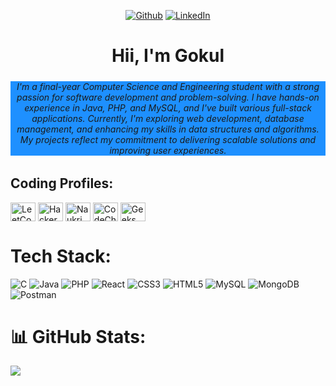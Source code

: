 <div >

 

<p align="center">
 <a href="https://github.com/Gokul30082004" target="_blank"><img alt="Github" src="https://img.shields.io/badge/GitHub-%2312100E.svg?&style=for-the-badge&logo=Github&logoColor=white" /></a> 
 <a href="https://www.linkedin.com/in/dgokulbecs/" target="_blank"><img alt="LinkedIn" src="https://img.shields.io/badge/linkedin-%230077B5.svg?&style=for-the-badge&logo=linkedin&logoColor=white" /></a> 
 
</p>
 
</p>
<div> 


<h1 align="center">Hii, I'm Gokul</h1>
<h5 align="center"></h5>
<h6 align= "center" style="background-color:DodgerBlue;"> I'm a final-year Computer Science and Engineering student with a strong passion for software development and problem-solving. I have hands-on experience in Java, PHP, and MySQL, and I've built various full-stack applications. Currently, I'm exploring web development, database management, and enhancing my skills in data structures and algorithms. My projects reflect my commitment to delivering scalable solutions and improving user experiences.

</h6>


## Coding Profiles:

<p align="left">
<a href="https://leetcode.com/u/dgokulbecs/" target="blank"><img align="center" src="https://raw.githubusercontent.com/rahuldkjain/github-profile-readme-generator/master/src/images/icons/Social/leet-code.svg" alt="LeetCode" height="30" width="40" /></a>
<a href="https://www.hackerrank.com/profile/dgokulbecs" target="blank"><img align="center" src="https://raw.githubusercontent.com/rahuldkjain/github-profile-readme-generator/master/src/images/icons/Social/hackerrank.svg" alt="HackerRank" height="30" width="40" /></a>
<a href="https://www.naukri.com/code360/profile/Gokul_d56" target="blank"><img align="center" src="https://files.codingninjas.in/new-cn-logos-1-1711622387.svg" alt="Naukri Code360" height="30" width="40" /></a>
<a href="https://www.codechef.com/users/gokul_046" target="blank"><img align="center" src="https://cdn.jsdelivr.net/npm/simple-icons@3.1.0/icons/codechef.svg" alt="CodeChef" height="30" width="40" /></a>
<a href="https://www.geeksforgeeks.org/user/dgokulbecs/" target="blank"><img align="center" src="https://raw.githubusercontent.com/rahuldkjain/github-profile-readme-generator/master/src/images/icons/Social/geeks-for-geeks.svg" alt="Geeks for Geeks" height="30" width="40" /></a>
</p>



# Tech Stack:
![C](https://img.shields.io/badge/c-%2300599C.svg?style=flat-square&logo=c&logoColor=white) 
![Java](https://img.shields.io/badge/java-%23ED8B00.svg?style=flat-square&logo=java&logoColor=white) 
![PHP](https://img.shields.io/badge/php-%23777BB4.svg?style=flat-square&logo=php&logoColor=white)
![React](https://img.shields.io/badge/react-%2361DAFB.svg?style=flat-square&logo=react&logoColor=white)
![CSS3](https://img.shields.io/badge/css3-%231572B6.svg?style=flat-square&logo=css3&logoColor=white)
![HTML5](https://img.shields.io/badge/html5-%23E34F26.svg?style=flat-square&logo=html5&logoColor=white)
![MySQL](https://img.shields.io/badge/mysql-%2300f.svg?style=flat-square&logo=mysql&logoColor=white) 
![MongoDB](https://img.shields.io/badge/MongoDB-%234ea94b.svg?style=flat-square&logo=mongodb&logoColor=white) 
![Postman](https://img.shields.io/badge/Postman-%23FF6C37.svg?style=flat-square&logo=postman&logoColor=white)


# 📊 GitHub Stats:

![](https://github-readme-stats.vercel.app/api/top-langs?username=gokul30082004&show_icons=true&locale=en&layout=compact)




